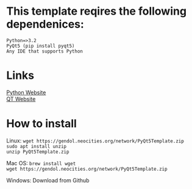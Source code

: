 # This template reqires the following dependenices:  
`Python=>3.2`  
`PyQt5 (pip install pyqt5)`  
`Any IDE that supports Python`  

# Links  

[Python Website](python.org)  
[QT Website](qt.io)  

# How to install 
Linux:
`wget https://gendol.neocities.org/network/PyQt5Template.zip`  
`sudo apt install unzip`  
`unzip PyQt5Template.zip`  

Mac OS:
`brew install wget`  
`wget https://gendol.neocities.org/network/PyQt5Template.zip`  

Windows:
Download from Github

